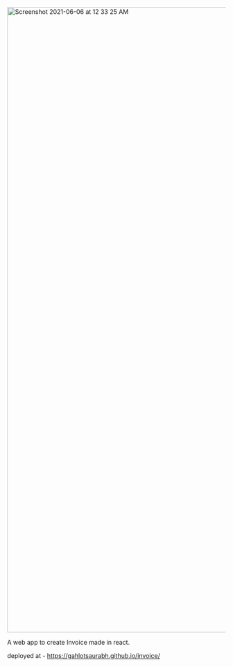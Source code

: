 <img width="1440" alt="Screenshot 2021-06-06 at 12 33 25 AM" src="https://user-images.githubusercontent.com/46523500/120902602-dc4a1480-c65e-11eb-80de-663aef6342ce.png">

A web app to create Invoice made in react.


deployed at -
https://gahlotsaurabh.github.io/invoice/
